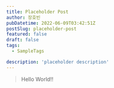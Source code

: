 ```yaml
---
title: Placeholder Post
author: 장호빈
pubDatetime: 2022-06-09T03:42:51Z
postSlug: placeholder-post
featured: false
draft: false
tags:
  - SampleTags

description: 'placeholder description'
---
```


> Hello World!!
